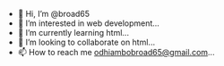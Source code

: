 - 👋 Hi, I’m @broad65
- 👀 I’m interested in web development...
- 🌱 I’m currently learning html...
- 💞️ I’m looking to collaborate on html...
- 📫 How to reach me odhiambobroad65@gmail.com...

<!---
broad65/broad65 is a ✨ special ✨ repository because its `README.md` (this file) appears on your GitHub profile.
You can click the Preview link to take a look at your changes.
--->
